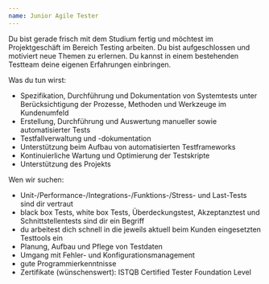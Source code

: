 ```yaml
---
name: Junior Agile Tester
---
```


Du bist gerade frisch mit dem Studium fertig und möchtest im Projektgeschäft im 
Bereich Testing arbeiten. Du bist aufgeschlossen und motiviert neue Themen zu 
erlernen. Du kannst in einem bestehenden Testteam deine eigenen Erfahrungen 
einbringen.

Was du tun wirst:

* Spezifikation, Durchführung und Dokumentation von Systemtests unter 
  Berücksichtigung der Prozesse, Methoden und Werkzeuge im Kundenumfeld
* Erstellung, Durchführung und Auswertung manueller sowie automatisierter Tests
* Testfallverwaltung und -dokumentation
* Unterstützung beim Aufbau von automatisierten Testframeworks
* Kontinuierliche Wartung und Optimierung der Testskripte
* Unterstützung des Projekts

Wen wir suchen:

* Unit-/Performance-/Integrations-/Funktions-/Stress- und Last-Tests sind dir 
  vertraut
* black box Tests, white box Tests, Überdeckungstest, Akzeptanztest und 
  Schnittstellentests sind dir ein Begriff
* du arbeitest dich schnell in die jeweils aktuell beim Kunden eingesetzten 
  Testtools ein
* Planung, Aufbau und Pflege von Testdaten
* Umgang mit Fehler- und Konfigurationsmanagement
* gute Programmierkenntnisse
* Zertifikate (wünschenswert): ISTQB Certified Tester Foundation Level
